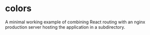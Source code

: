 # colors

A minimal working example of combining React routing with an nginx production server hosting the application in a subdirectory.